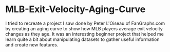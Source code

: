 # MLB-Exit-Velocity-Aging-Curve
I tried to recreate a project I saw done by Peter L'Oiseau of FanGraphs.com by creating an aging curve to show how MLB players average 
exit velocity changes as they age. It was an interesting beginner project that helped me learn quite a bit about manipulating datasets to
gather useful information and create new features.
